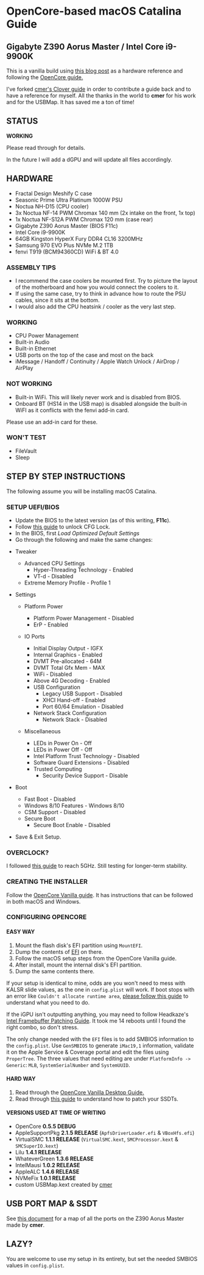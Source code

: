 # OpenCore-based macOS Catalina Guide
## Gigabyte Z390 Aorus Master / Intel Core i9-9900K

This is a vanilla build using [this blog post](https://infinitediaries.net/my-2020-hackintosh-hardware-spec/) as a hardware reference and following the [OpenCore guide.](https://khronokernel.github.io/Opencore-Vanilla-Desktop-Guide)

I've forked [cmer's Clover guide](https://github.com/cmer/gigabyte-z390-aorus-master-hackintosh) in order to contribute a guide back and to have a reference for myself. All the thanks in the world to **cmer** for his work and for the USBMap. It has saved me a ton of time!

## STATUS

**WORKING** 

Please read through for details.

In the future I will add a dGPU and will update all files accordingly.

## HARDWARE

- Fractal Design Meshify C case  
- Seasonic Prime Ultra Platinum 1000W PSU  
- Noctua NH-D15 (CPU cooler)  
- 3x Noctua NF-14 PWM Chromax 140 mm (2x intake on the front, 1x top)  
- 1x Noctua NF-S12A PWM Chromax 120 mm (case rear)  
- Gigabyte Z390 Aorus Master (BIOS F11c)  
- Intel Core i9-9900K  
- 64GB Kingston HyperX Fury DDR4 CL16 3200MHz  
- Samsung 970 EVO Plus NVMe M.2 1TB  
- fenvi T919 (BCM94360CD) WiFi & BT 4.0  

### ASSEMBLY TIPS

- I recommend the case coolers be mounted first. Try to picture the layout of the motherboard and how you would connect the coolers to it.  
- If using the same case, try to think in advance how to route the PSU cables, since it sits at the bottom.  
- I would also add the CPU heatsink / cooler as the very last step.  

### WORKING

- CPU Power Management  
- Built-in Audio  
- Built-in Ethernet  
- USB ports on the top of the case and most on the back  
- iMessage / Handoff / Continuity / Apple Watch Unlock / AirDrop / AirPlay  

### NOT WORKING

- Built-in WiFi. This will likely never work and is disabled from BIOS.
- Onboard BT (HS14 in the USB map) is disabled alongside the built-in WiFI as it conflicts with the fenvi add-in card.

Please use an add-in card for these.

### WON'T TEST

- FileVault
- Sleep

## STEP BY STEP INSTRUCTIONS

The following assume you will be installing macOS Catalina.

### SETUP UEFI/BIOS

* Update the BIOS to the latest version (as of this writing, **F11c**).
* Follow [this guide](https://khronokernel-2.gitbook.io/opencore-vanilla-desktop-guide/extras/msr-lock) to unlock CFG Lock.
* In the BIOS, first *Load Optimized Default Settings*
* Go through the following and make the same changes:

- Tweaker
  - Advanced CPU Settings  
    - Hyper-Threading Technology - Enabled  
    - VT-d - Disabled  
  - Extreme Memory Profile - Profile 1

- Settings
  - Platform Power  
    - Platform Power Management - Disabled  
    - ErP - Enabled  

  - IO Ports  
    - Initial Display Output - IGFX  
    - Internal Graphics - Enabled  
    - DVMT Pre-allocated - 64M  
    - DVMT Total Gfx Mem - MAX  
    - WiFi - Disabled  
    - Above 4G Decoding - Enabled  
    - USB Configuration  
      - Legacy USB Support - Disabled  
      - XHCI Hand-off - Enabled  
      - Port 60/64 Emulation - Disabled  
    - Network Stack Configuration  
      - Network Stack - Disabled  

  - Miscellaneous  
    - LEDs in Power On - Off  
    - LEDs in Power Off - Off  
    - Intel Platform Trust Technology - Disabled  
    - Software Guard Extensions - Disabled  
    - Trusted Computing  
      - Security Device Support - Disable  

- Boot
  - Fast Boot - Disabled  
  - Windows 8/10 Features - Windows 8/10  
  - CSM Support - Disabled  
  - Secure Boot  
    - Secure Boot Enable - Disabled  

* Save & Exit Setup.

### OVERCLOCK?

I followed [this guide](https://forums.bit-tech.net/index.php?threads/9900k-5ghz-1-2v-guide-gigabyte-z390-master.353729/) to reach 5GHz. Still testing for longer-term stability.

### CREATING THE INSTALLER

Follow the [OpenCore Vanilla guide](https://khronokernel.github.io/Opencore-Vanilla-Desktop-Guide/installer-guide/opencore-efi.html). It has instructions that can be followed in both macOS and Windows.

### CONFIGURING OPENCORE

#### EASY WAY

1. Mount the flash disk's EFI partition using `MountEFI`.
2. Dump the contents of [EFI](./EFI) on there.
3. Follow the macOS setup steps from the OpenCore Vanilla guide.
4. After install, mount the internal disk's EFI partition.
5. Dump the same contents there.

If your setup is identical to mine, odds are you won't need to mess with KALSR slide values, as the one in `config.plist` will work. If boot stops with an error like `Couldn't allocate runtime area`, [please follow this guide](https://khronokernel-2.gitbook.io/opencore-vanilla-desktop-guide/extras/kalsr-fix) to understand what you need to do.

If the iGPU isn't outputting anything, you may need to follow Headkaze's [Intel Framebuffer Patching Guide](https://www.insanelymac.com/forum/topic/334899-intel-framebuffer-patching-using-whatevergreen/?tab=comments#comment-2626271). It took me 14 reboots until I found the right combo, so don't stress.

The only change needed with the `EFI` files is to add SMBIOS information to the `config.plist`. Use `GenSMBIOS` to generate `iMac19,1` information, validate it on the Apple Service & Coverage portal and edit the files using `ProperTree`. The three values that need editing are under `PlatformInfo -> Generic`: `MLB`, `SystemSerialNumber` and `SystemUUID`. 

#### HARD WAY

1. Read through the [OpenCore Vanilla Desktop Guide.](https://khronokernel.github.io/Opencore-Vanilla-Desktop-Guide/)
2. Read through [this guide](https://khronokernel.github.io/Getting-Started-With-ACPI/) to understand how to patch your SSDTs.

#### VERSIONS USED AT TIME OF WRITING

- OpenCore **0.5.5 DEBUG**
- AppleSupportPkg **2.1.5 RELEASE** (`ApfsDriverLoader.efi` & `VBoxHfs.efi`)
- VirtualSMC **1.1.1 RELEASE** (`VirtualSMC.kext`, `SMCProcessor.kext` & `SMCSuperIO.kext`)
- Lilu **1.4.1 RELEASE**
- WhateverGreen **1.3.6 RELEASE**
- IntelMausi **1.0.2 RELEASE**
- AppleALC **1.4.6 RELEASE**
- NVMeFix **1.0.1 RELEASE**
- custom USBMap.kext created by [cmer](https://github.com/cmer)

## USB PORT MAP & SSDT

See [this document](USB_MAP.md) for a map of all the ports on the Z390 Aorus Master made by **cmer**.

## LAZY?

You are welcome to use my setup in its entirety, but set the needed SMBIOS values in `config.plist`.

